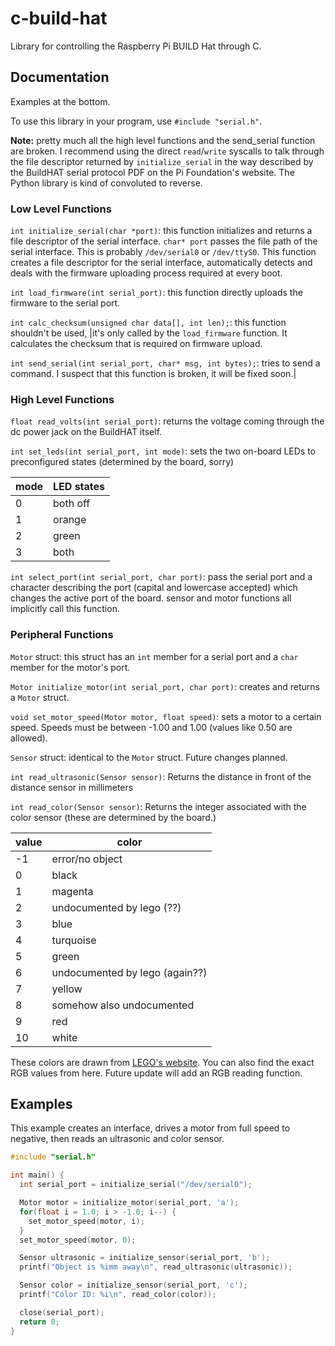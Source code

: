# c-build-hat
Library for controlling the Raspberry Pi BUILD Hat through C.

## Documentation
Examples at the bottom.

To use this library in your program, use `#include "serial.h"`.

**Note:** pretty much all the high level functions and the send_serial function are broken. I recommend using the direct `read`/`write` syscalls to talk through the file descriptor returned by `initialize_serial` in the way described by the BuildHAT serial protocol PDF on the Pi Foundation's website. The Python library is kind of convoluted to reverse.

### Low Level Functions

`int initialize_serial(char *port)`: this function initializes and returns a file descriptor of the serial interface. `char* port` passes the file path of the serial interface. This is probably `/dev/serial0` or `/dev/ttyS0`. This function creates a file descriptor for the serial interface, automatically detects and deals with the firmware uploading process required at every boot.

`int load_firmware(int serial_port)`: this function directly uploads the firmware to the serial port.

`int calc_checksum(unsigned char data[], int len);`: this function shouldn't be used, |it's only called by the `load_firmware` function. It calculates the checksum that is required on firmware upload.

`int send_serial(int serial_port, char* msg, int bytes);`: tries to send a command. I suspect that this function is broken, it will be fixed soon.|

### High Level Functions

`float read_volts(int serial_port)`: returns the voltage coming through the dc power jack on the BuildHAT itself.

`int set_leds(int serial_port, int mode)`: sets the two on-board LEDs to preconfigured states (determined by the board, sorry)

| mode | LED states|
-------|------------
| 0    | both off  |
| 1    | orange    |
| 2    | green     |
| 3    | both      |

`int select_port(int serial_port, char port)`: pass the serial port and a character describing the port (capital and lowercase accepted) which changes the active port of the board. sensor and motor functions all implicitly call this function.

### Peripheral Functions
`Motor` struct: this struct has an `int` member for a serial port and a `char` member for the motor's port.

`Motor initialize_motor(int serial_port, char port)`: creates and returns a `Motor` struct.

`void set_motor_speed(Motor motor, float speed)`: sets a motor to a certain speed. Speeds must be between -1.00 and 1.00 (values like 0.50 are allowed).

`Sensor` struct: identical to the `Motor` struct. Future changes planned.

`int read_ultrasonic(Sensor sensor)`: Returns the distance in front of the distance sensor in millimeters

`int read_color(Sensor sensor)`: Returns the integer associated with the color sensor (these are determined by the board.)

| value | color |
--------|--------
| -1 | error/no object|
|0|black|
|1|magenta|
|2|undocumented by lego (??) |
|3|blue|
|4|turquoise|
|5|green|
|6|undocumented by lego (again??) |
|7|yellow|
|8|somehow also undocumented|
|9|red|Library for controlling the Raspberry Pi BUILD Hat through C.
|10|white|

These colors are drawn from [LEGO's website](https://community.legoeducation.com/blogs/31/220). You can also find the exact RGB values from here. Future update will add an RGB reading function.

## Examples
This example creates an interface, drives a motor from full speed to negative, then reads an ultrasonic and color sensor.

```c
#include "serial.h"

int main() {
  int serial_port = initialize_serial("/dev/serial0");

  Motor motor = initialize_motor(serial_port, 'a');
  for(float i = 1.0; i > -1.0; i--) {
    set_motor_speed(motor, i);
  }
  set_motor_speed(motor, 0);

  Sensor ultrasonic = initialize_sensor(serial_port, 'b');
  printf("Object is %imm away\n", read_ultrasonic(ultrasonic));

  Sensor color = initialize_sensor(serial_port, 'c');
  printf("Color ID: %i\n", read_color(color));

  close(serial_port);
  return 0;
}
```
